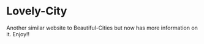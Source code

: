 # Lovely-City
Another similar website to Beautiful-Cities but now has more information on it. Enjoy!!
